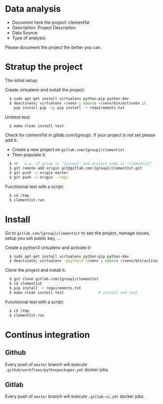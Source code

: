# Data analysis
- Document here the project: clement1st
- Description: Project Description
- Data Source:
- Type of analysis:

Please document the project the better you can.

# Stratup the project

The initial setup.

Create virtualenv and install the project:
```bash
  $ sudo apt-get install virtualenv python-pip python-dev
  $ deactivate; virtualenv ~/venv ; source ~/venv/bin/activate ;\
    pip install pip -U; pip install -r requirements.txt
```

Unittest test:
```bash
  $ make clean install test
```

Check for clement1st in gitlab.com/{group}.
If your project is not set please add it:

- Create a new project on `gitlab.com/{group}/clement1st`
- Then populate it:

```bash
  $ ##   e.g. if group is "{group}" and project_name is "clement1st"
  $ git remote add origin git@gitlab.com:{group}/clement1st.git
  $ git push -u origin master
  $ git push -u origin --tags
```

Functionnal test with a script:
```bash
  $ cd /tmp
  $ clement1st-run
```
# Install
Go to `gitlab.com/{group}/clement1st` to see the project, manage issues,
setup you ssh public key, ...

Create a python3 virtualenv and activate it:
```bash
  $ sudo apt-get install virtualenv python-pip python-dev
  $ deactivate; virtualenv -ppython3 ~/venv ; source ~/venv/bin/activate
```

Clone the project and install it:
```bash
  $ git clone gitlab.com/{group}/clement1st
  $ cd clement1st
  $ pip install -r requirements.txt
  $ make clean install test                # install and test
```
Functionnal test with a script:
```bash
  $ cd /tmp
  $ clement1st-run
``` 

# Continus integration
## Github 
Every push of `master` branch will execute `.github/workflows/pythonpackages.yml` docker jobs.
## Gitlab
Every push of `master` branch will execute `.gitlab-ci.yml` docker jobs.
